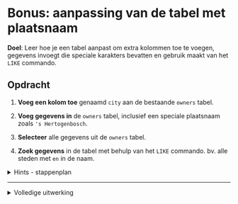 # Bonus: aanpassing van de tabel met plaatsnaam

**Doel**: Leer hoe je een tabel aanpast om extra kolommen toe te voegen, gegevens invoegt die speciale karakters bevatten en gebruik maakt van het `LIKE` commando.

## Opdracht

1. **Voeg een kolom toe** genaamd `city` aan de bestaande `owners` tabel.

2. **Voeg gegevens in** de `owners` tabel, inclusief een speciale plaatsnaam zoals `'s Hertogenbosch`.

3. **Selecteer** alle gegevens uit de `owners` tabel.

4. **Zoek gegevens** in de tabel met behulp van het `LIKE` commando. bv. alle steden met `en` in de naam.

<details>
<summary>Hints - stappenplan</summary>

1. **Kolom toevoegen**:
    - Gebruik het `ALTER TABLE` commando om de `city` kolom aan de `owners` tabel toe te voegen.

   ```sql
   ALTER TABLE owners
   ADD COLUMN city VARCHAR(255);
   ```

2. **Gegevens invoegen**:
    - Gebruik het `INSERT INTO` commando om nieuwe gegevens in de `owners` tabel in te voegen, inclusief een plaatsnaam met speciale karakters.

   ```sql
   INSERT INTO owners (name, address, city) VALUES ('Alice Johnson', '111 Maple Street', 'Amsterdam');
   INSERT INTO owners (name, address, city) VALUES ('Robert Brown', '222 Oak Street', 'Rotterdam');
   INSERT INTO owners (name, address, city) VALUES ('Emily Clark', '333 Pine Street', 'Eindhoven');
   INSERT INTO owners (name, address, city) VALUES ('George White', '444 Birch Lane', 'Den Haag');
   INSERT INTO owners (name, address, city) VALUES ('Hannah Black', '555 Cedar Avenue', '\'s Hertogenbosch');
   ```

3. **Gegevens selecteren**:
    - Gebruik het `SELECT` commando om alle gegevens uit de `owners` tabel op te halen.

   ```sql
   SELECT * FROM owners;
   ```

4. **Gegevens zoeken**:
    - Gebruik het `LIKE` commando om gegevens in de `owners` tabel te zoeken die een bepaalde stad bevatten.

   ```sql
   SELECT * FROM owners
   WHERE city LIKE '%en%';
   ```

</details>

---

<details>
<summary>Volledige uitwerking</summary>

1. **Kolom toevoegen**:

   ```sql
   ALTER TABLE owners
   ADD COLUMN city VARCHAR(255);
   ```

2. **Gegevens invoegen**:

gebruik het `insert into` commando om de data toe te voegen.

3. **Gegevens selecteren**:

Met het `select` commando

Resultaat:
   ```
    id |     name     |       address        |       city
   ----+--------------+-----------------------+----------------
     1 | John Doe     | 321 Birch Lane        | NULL
     3 | Jim Brown    | 789 Pine Road         | NULL
     4 | Alice Johnson| 111 Maple Street      | Amsterdam
     5 | Robert Brown | 222 Oak Street        | Rotterdam
     6 | Emily Clark  | 333 Pine Street       | Eindhoven
     7 | George White | 444 Birch Lane        | Den Haag
     8 | Hannah Black | 555 Cedar Avenue      | 's Hertogenbosch
   ```

4. **Gegevens zoeken**:

  gebruik like en een wildcard 

   Resultaat:
   ```
    id |     name     |       address        |     city
   ----+--------------+-----------------------+--------------
     7 | George White | 444 Birch Lane        | Den Haag
     8 | Hannah Black | 555 Cedar Avenue      | 's Hertogenbosch
   ```

   Gebruik ook andere variaties van het `LIKE` commando om te zien welke resultaten je kunt krijgen, bijvoorbeeld:

   ```sql
   SELECT * FROM owners
   WHERE city LIKE '%am%';
   ```

   ```sql
   SELECT * FROM owners
   WHERE city LIKE 'Rot%';
   ```

</details>
